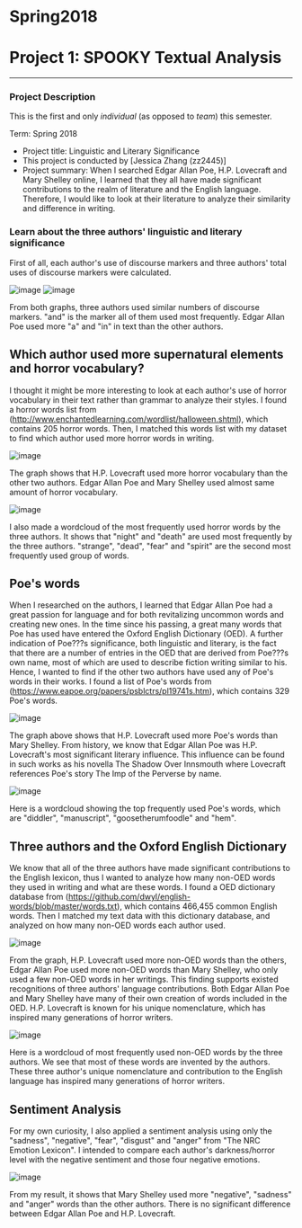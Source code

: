 # Spring2018
# Project 1: SPOOKY Textual Analysis

----


### Project Description
This is the first and only *individual* (as opposed to *team*) this semester. 

Term: Spring 2018

+ Project title: Linguistic and Literary Significance
+ This project is conducted by [Jessica Zhang (zz2445)]
+ Project summary: When I searched Edgar Allan Poe, H.P. Lovecraft and Mary Shelley online, I learned that they all have made significant contributions to the realm of literature and the English language. Therefore, I would like to look at their literature to analyze their similarity and difference in writing.

### Learn about the three authors' linguistic and literary significance

First of all, each author's use of discourse markers and three authors' total uses of discourse markers were calculated.

![image](figs/ndm.png)
![image](figs/Worldcloud_ndm.png)

From both graphs, three authors used similar numbers of discourse markers. "and" is the marker all of them used most frequently. Edgar Allan Poe used more "a" and "in" in text than the other authors.

## Which author used more supernatural elements and horror vocabulary?

I thought it might be more interesting to look at each author's use of horror vocabulary in their text rather than grammar to analyze their styles. I found a horror words list from (http://www.enchantedlearning.com/wordlist/halloween.shtml), which contains 205 horror words. Then, I matched this words list with my dataset to find which author used more horror words in writing.

![image](figs/horror.png)

The graph shows that H.P. Lovecraft used more horror vocabulary than the other two authors. Edgar Allan Poe and Mary Shelley used almost same amount of horror vocabulary.

![image](figs/Worldcloud_horror.png)

I also made a wordcloud of the most frequently used horror words by the three authors. It shows that "night" and "death" are used most frequently by the three authors. "strange", "dead", "fear" and "spirit" are the second most frequently used group of words.

## Poe's words

When I researched on the authors, I learned that Edgar Allan Poe had a great passion for language and for both revitalizing uncommon words and creating new ones. In the time since his passing, a great many words that Poe has used have entered the Oxford English Dictionary (OED). A further indication of Poe???s significance, both linguistic and literary, is the fact that there are a number of entries in the OED that are derived from Poe???s own name, most of which are used to describe fiction writing similar to his. Hence, I wanted to find if the other two authors have used any of Poe's words in their works. I found a list of Poe's words from (https://www.eapoe.org/papers/psblctrs/pl19741s.htm), which contains 329 Poe's words.

![image](figs/poe.png)

The graph above shows that H.P. Lovecraft used more Poe's words than Mary Shelley. From history, we know that Edgar Allan Poe was H.P. Lovecraft's most significant literary influence. This influence can be found in such works as his novella The Shadow Over Innsmouth where Lovecraft references Poe's story The Imp of the Perverse by name.

![image](figs/Worldcloud_poe.png)

Here is a wordcloud showing the top frequently used Poe's words, which are "diddler", "manuscript", "goosetherumfoodle" and "hem".

## Three authors and the Oxford English Dictionary
We know that all of the three authors have made significant contributions to the English lexicon, thus I wanted to analyze how many non-OED words they used in writing and what are these words. I found a OED dictionary database from (https://github.com/dwyl/english-words/blob/master/words.txt), which contains 466,455 common English words. Then I matched my text data with this dictionary database, and analyzed on how many non-OED words each author used.

![image](figs/oed.png)

From the graph, H.P. Lovecraft used more non-OED words than the others, Edgar Allan Poe used more non-OED words than Mary Shelley, who only used a few non-OED words in her writings. This finding supports existed recognitions of three authors' language contributions. Both Edgar Allan Poe and Mary Shelley have many of their own creation of words included in the OED. H.P. Lovecraft is known for his unique nomenclature, which has inspired many generations of horror writers.

![image](figs/Worldcloud_oed.png)

Here is a wordcloud of most frequently used non-OED words by the three authors. We see that most of these words are invented by the authors. These three author's unique nomenclature and contribution to the English language has inspired many generations of horror writers.

## Sentiment Analysis

For my own curiosity, I also applied a sentiment analysis using only the "sadness", "negative", "fear", "disgust" and "anger" from "The NRC Emotion Lexicon". I intended to compare each author's darkness/horror level with the negative sentiment and those four negative emotions.

![image](figs/sa.png)

From my result, it shows that Mary Shelley used more "negative", "sadness" and "anger" words than the other authors. There is no significant difference between Edgar Allan Poe and H.P. Lovecraft.
